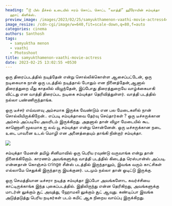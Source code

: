 ```yaml
---
heading: “டூ பீஸ் நீச்சல் உடையில் ஈரம் சொட்ட சொட்ட “வாத்தி” ஹீரோயின் சம்யுக்தா
  ஹாட் கிளிக்ஸ்.
preview_image: /images/2023/02/25/samyukthamenon-vaathi-movie-actress44.jpeg
image_resize: /cdn-cgi/image/w=640,fit=scale-down,q=80,f=auto
categories: cinema
authors: Santhosh
tags:
  - samyuktha menon
  - vaathi
  - Photoshoot
title: samyukthamenon-vaathi-movie-actress
date: 2023-02-25 13:02:55 +0530
---
```

ஒரு திரைப்படத்தில் நடித்தேன் என்று சொல்லிக்கொள்ள ஆசைப்பட்டேன், ஒரு நடிகையாக நான் ஒரு படத்தில் நடித்தால் போதும் என நினைத்தேன்,ஆனால் திரைத்துறை மீது காதலில் விழுந்தேன், இப்போது திரைத்துறையே வாழ்க்கையாகி விட்டது என வாத்தி திரைப்பட நடிகை சம்யுக்தா தெரிவித்துள்ளர். வாத்தி படத்தில் நல்லா பண்ணிருந்தாங்க.

ஒரு டீச்சர் எவ்வளவு அம்சமாக இருக்க வேண்டும் என பல மேடைகளில் நான் சொல்லியிருக்கிறேன்.. எப்படி சம்யுக்தாவை தேர்வு செய்தார்கள் ? ஒரு டீச்சருக்கான அம்சம் அப்படியே அவரிடம் இருக்கிறது. அதனால் தான் விழா மேடையில் கூட காணொளி மூலமாக ஐ லவ் யூ சம்யுக்தா என்று சொன்னேன். ஒரு டீச்சருக்கான நடை உடை பாவனை உடல் மொழி என அனைத்தையும் தாங்கி நின்றார் சம்யுக்தா.

![](/images/2023/02/25/samyukthamenon-vaathi-movie-actress.jpeg)

சம்யுக்தா மேனன் தமிழ் சினிமாவில் ஒரு பெரிய ரவுண்டு வருவாங்க என்று தான் நினைக்கிறோம். காரணம் அவங்களுக்கு வாத்தி படத்தில் கிடைத்த ரெஸ்பான்ஸ் அப்படி. என்னதான் கொஞ்சம் cringe சீன்ஸ் படத்தில் இருந்தாலும், இவங்க வரும் காட்சிகள் எல்லாமே செதுக்கி இருந்தாரு இயக்குனர். படமும் நல்லா தான் ஓடிட்டு இருக்கு. 

ஒரு செமத்தியான டீச்சரா நடித்த சம்யுக்தா இப்போ அவங்களோட கவர்ச்சியை காட்டிருக்காங்க இந்த புகைப்படத்தில். இதிலிருந்து என்ன தெரிகிறது, அவங்களுக்கு மாடர்ன் லுக்கும் சூட் அவுத்து, ஹோமலி லுக்கும் சூட் ஆவுது. கண்டிப்பா இவங்க அடுத்தடுத்து பெரிய நடிகர்கள் படம் கமிட் ஆக நிறைய வாய்ப்பு இருக்கிறது.